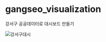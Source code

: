 # gangseo_visualization
강서구 공공데이터로 대시보드 만들기

![강서구대시](https://user-images.githubusercontent.com/63590906/160244933-c59c2cfc-7e3f-4d58-868e-96b691d7fa47.gif)
